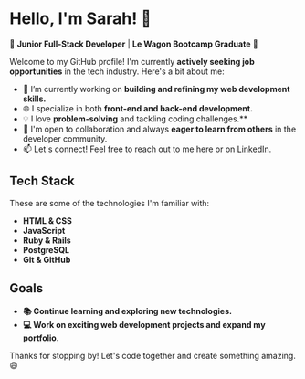 # Hello, I'm Sarah! 👋

🌱 **Junior Full-Stack Developer** | **Le Wagon Bootcamp Graduate** 🚀

Welcome to my GitHub profile! I'm currently **actively seeking job opportunities** in the tech industry. Here's a bit about me:

- 🔭 I’m currently working on **building and refining my web development skills.**
- 🌐 I specialize in both **front-end and back-end development.**
- 💡 I love **problem-solving** and tackling coding challenges.**
- 🤝 I'm open to collaboration and always **eager to learn from others** in the developer community.
- 📫 Let's connect! Feel free to reach out to me here or on [LinkedIn](https://www.linkedin.com/in/sarahbelledent/).

## Tech Stack

These are some of the technologies I'm familiar with:

- **HTML & CSS**
- **JavaScript**
- **Ruby & Rails**
- **PostgreSQL**
- **Git & GitHub**

## Goals

- **📚 Continue learning and exploring new technologies.**
- **💻 Work on exciting web development projects and expand my portfolio.**

Thanks for stopping by! Let's code together and create something amazing. 😄

